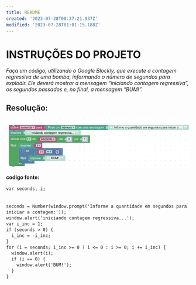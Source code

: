 ```yaml
---
title: README
created: '2023-07-28T00:37:21.937Z'
modified: '2023-07-28T01:01:15.188Z'
---
```



# INSTRUÇÕES DO PROJETO

*Faça um código, utilizando o Google Blockly, que execute a contagem regressiva de uma bomba, informando o número de segundos para explodir. Ele deverá mostrar a mensagem “iniciando contagem regressiva”, os segundos passados e, no final, a mensagem “BUM!”.*





## Resolução:

![blocks](img/blocks.png)

  
  
  
  **codigo fonte:**

    var seconds, i;


    seconds = Number(window.prompt('Informe a quantidade em segundos para iniciar a contagem:'));
    window.alert('iniciando contagem regressiva...');
    var i_inc = 1;
    if (seconds > 0) {
      i_inc = -i_inc;
    }
    for (i = seconds; i_inc >= 0 ? i <= 0 : i >= 0; i += i_inc) {
      window.alert(i);
      if (i == 0) {
        window.alert('BUM!');
      }
    }




